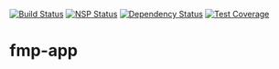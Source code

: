 [![Build Status](https://travis-ci.org/EnvironmentAgency/fmp-app.svg?branch=master)](https://travis-ci.org/EnvironmentAgency/fmp-app)
[![NSP Status](https://nodesecurity.io/orgs/environmentagency/projects/1e343261-f657-4e7d-a699-3019664fe0b0/badge)](https://nodesecurity.io/orgs/environmentagency/projects/1e343261-f657-4e7d-a699-3019664fe0b0)
[![Dependency Status](https://david-dm.org/environmentagency/fmp-app.svg)](https://david-dm.org/environmentagency/fmp-app)
[![Test Coverage](https://codeclimate.com/github/EnvironmentAgency/fmp-app/badges/coverage.svg)](https://codeclimate.com/github/EnvironmentAgency/fmp-app/coverage)

# fmp-app
